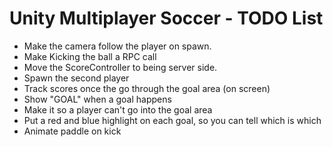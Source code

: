 # Unity Multiplayer Soccer - TODO List

- Make the camera follow the player on spawn.
- Make Kicking the ball a RPC call
- Move the ScoreController to being server side.
- Spawn the second player
- Track scores once the go through the goal area (on screen)
- Show "GOAL" when a goal happens
- Make it so a player can't go into the goal area
- Put a red and blue highlight on each goal, so you can tell which is which
- Animate paddle on kick